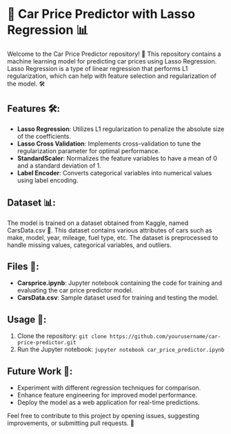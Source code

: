 # 🚗 Car Price Predictor with Lasso Regression 📊

Welcome to the Car Price Predictor repository! 🎉 This repository contains a machine learning model for predicting car prices using Lasso Regression. Lasso Regression is a type of linear regression that performs L1 regularization, which can help with feature selection and regularization of the model. 🛠️

## Features 🛠️:
- **Lasso Regression**: Utilizes L1 regularization to penalize the absolute size of the coefficients.
- **Lasso Cross Validation**: Implements cross-validation to tune the regularization parameter for optimal performance.
- **StandardScaler**: Normalizes the feature variables to have a mean of 0 and a standard deviation of 1.
- **Label Encoder**: Converts categorical variables into numerical values using label encoding.

## Dataset 📊:
The model is trained on a dataset obtained from Kaggle, named CarsData.csv 🚙. This dataset contains various attributes of cars such as make, model, year, mileage, fuel type, etc. The dataset is preprocessed to handle missing values, categorical variables, and outliers.

## Files 📂:
- **Carsprice.ipynb**: Jupyter notebook containing the code for training and evaluating the car price predictor model.
- **CarsData.csv**: Sample dataset used for training and testing the model.

## Usage 🚀:
1. Clone the repository: `git clone https://github.com/yourusername/car-price-predictor.git`
2. Run the Jupyter notebook: `jupyter notebook car_price_predictor.ipynb`

## Future Work 🚀:
- Experiment with different regression techniques for comparison.
- Enhance feature engineering for improved model performance.
- Deploy the model as a web application for real-time predictions.

Feel free to contribute to this project by opening issues, suggesting improvements, or submitting pull requests. 🙌
